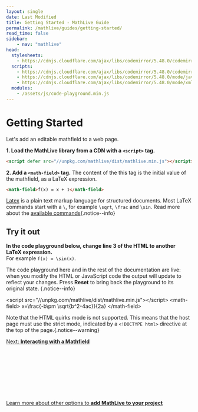 ```yaml
---
layout: single
date: Last Modified
title: Getting Started - MathLive Guide
permalink: /mathlive/guides/getting-started/
read_time: false
sidebar:
    - nav: "mathlive"
head:
  stylesheets:
    - https://cdnjs.cloudflare.com/ajax/libs/codemirror/5.48.0/codemirror.min.css
  scripts:
    - https://cdnjs.cloudflare.com/ajax/libs/codemirror/5.48.0/codemirror.min.js
    - https://cdnjs.cloudflare.com/ajax/libs/codemirror/5.48.0/mode/javascript/javascript.min.js
    - https://cdnjs.cloudflare.com/ajax/libs/codemirror/5.48.0/mode/xml/xml.min.js
  modules:
    - /assets/js/code-playground.min.js
---
```

<script>
    moduleMap = {
        mathlive: "//unpkg.com/mathlive/dist/mathlive.min.mjs",
        "html-to-image": "///assets/js/html-to-image.js",
    };
</script>

# Getting Started

Let's add an editable mathfield to a web page.

**1. Load the MathLive library from a CDN with a `<script>` tag.**

```html
<script defer src="//unpkg.com/mathlive/dist/mathlive.min.js"></script>
```

**2. Add a `<math-field>` tag.** The content of the this tag is the initial value 
of the mathfield, as a LaTeX expression.

```html
<math-field>f(x) = x + 1</math-field>
```

<a href="https://en.wikipedia.org/wiki/LaTeX">Latex</a> is a plain text markup language for structured documents. Most LaTeX commands start with a `\`, for example `\sqrt`, `\frac` and `\sin`. Read more about the <a href="/mathlive/reference/commands/">available commands</a>{.notice--info}


## Try it out

**In the code playground below, change line 3 of the HTML to another LaTeX expression.**<br>For example `f(x) = \sin(x)`.

The code playground here and in the rest of the documentation are live: when you modify the HTML or JavaScript code the output will update to reflect your changes.
Press **Reset** to bring back the playground to its original state. {.notice--info}


<code-playground layout="stack" class="m-lg w-full-lg">
    <style slot="style">
      .output:focus-within {
        outline: Highlight auto 1px;
        outline: -webkit-focus-ring-color auto 1px
      }
      .output math-field:focus, .output math-field:focus-within {
        outline: none;
      }
    </style>
    <div slot="html">&lt;script src="//unpkg.com/mathlive/dist/mathlive.min.js"&gt;&lt;/script&gt;
&lt;math-field&gt;
    x=\frac{-b\pm \sqrt{b^2-4ac}}{2a}
&lt;/math-field&gt;</div>
</code-playground>


Note that the HTML quirks mode is not supported. This means that the host page
must use the strict mode, indicated by a `<!DOCTYPE html>` directive at the top
of the page.{.notice--warning}


<div class='read-more'><a href="/mathlive/guides/interacting/">Next: <strong>Interacting with a Mathfield</strong><svg class="svg-chevron" ><use xlink:href="#svg-chevron"></use></svg></a></div>


<div class='read-more'><a href="/mathlive/guides/integration/">Learn more about other options to <strong>add MathLive to your project</strong><svg class="svg-chevron" ><use xlink:href="#svg-chevron"></use></svg></a></div>

